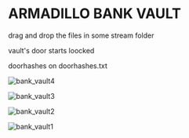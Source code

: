 # ARMADILLO BANK VAULT #

drag and drop the files in some stream folder

vault's door starts loocked 

doorhashes on doorhashes.txt 


![bank_vault4](https://github.com/zetafe1/arm_bank_vault/assets/79672264/80939c03-eb09-4dd0-a2e5-af36f51216d6)

![bank_vault3](https://github.com/zetafe1/arm_bank_vault/assets/79672264/ee0f8f07-b4d5-4992-801c-4c9a4410e235)

![bank_vault2](https://github.com/zetafe1/arm_bank_vault/assets/79672264/1501bbcf-df89-4ee4-bdbc-9ce8e770b28f)

![bank_vault1](https://github.com/zetafe1/arm_bank_vault/assets/79672264/fbad5f66-f639-4766-acbd-14563530a6ba)


